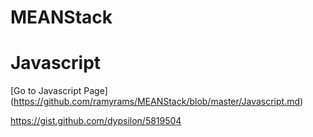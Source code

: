 # MEANStack

# Javascript 
[Go to Javascript Page] (https://github.com/ramyrams/MEANStack/blob/master/Javascript.md)



https://gist.github.com/dypsilon/5819504
